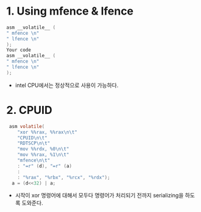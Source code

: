 # 1. Using mfence & lfence
```c
asm __volatile__ (
" mfence \n"
" lfence \n"
);
Your code
asm __volatile__ (
" mfence \n"
" lfence \n"
);
```
* intel CPU에서는 정상적으로 사용이 가능하다.  
# 2. CPUID
```c
 asm volatile(
    "xor %%rax, %%rax\n\t"
    "CPUID\n\t"
    "RDTSCP\n\t"
    "mov %%rdx, %0\n\t"
    "mov %%rax, %1\n\t"
    "mfence\n\t"
    : "=r" (d), "=r" (a)
    :
    : "%rax", "%rbx", "%rcx", "%rdx");
  a = (d<<32) | a;
  ```
  * 시작이 xor 명령어에 대해서 모두다 명령어가 처리되기 전까지 serializing을 하도록 도와준다.
